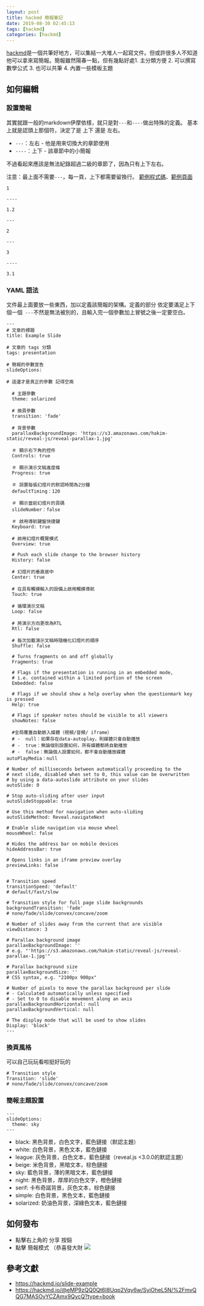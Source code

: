 ```yaml
---
layout: post
title: hackmd 簡報筆記
date: 2019-08-30 02:45:13
tags: [hackmd]
categories: [hackmd]
---
```


[hackmd](https://hackmd.io/)是一個共筆好地方，可以集結一大堆人一起寫文件。但或許很多人不知道他可以拿來寫簡報。簡報雖然陽春一點，但有幾點好處1. 主分類方便 2. 可以撰寫數學公式 3. 也可以共筆 4. 內置一些模板主題


## 如何編輯

### 設置簡報

其實就跟一般的markdown伊摩依樣，就只是對`---`和`----`做出特殊的定義。
基本上就是認頭上那個符，決定了是 上下 還是 左右。
* `---`：左右 - 他是用來切換大的章節使用
* `----`：上下 - 該章節中的小簡報

不過看起來應該是無法紀錄超過二級的章節了，因為只有上下左右。

注意：最上面不需要`---`，每一頁，上下都需要留換行。
[範例程式碼](https://hackmd.io/cDqdPVoMSRmdNta5MOv0Hw)、[範例頁面](https://hackmd.io/@doge/SJarVwIBB#/)

```
1

----

1.2

---

2

---

3

----

3.1
```

### YAML 語法

文件最上面要放一些東西，加以定義該簡報的架構。定義的部分 依定要滿足上下個一個`
---`不然是無法被別的，且輸入完一個參數加上冒號之後一定要空白。

```
---
# 文章的標題
title: Example Slide

# 文章的 tags 分類
tags: presentation

# 簡報的參數宣吿
slideOptions:

# 這邊才是真正的參數 記得空兩

  # 主題參數
  theme: solarized
  
  # 換頁參數
  transition: 'fade'
  
  # 背景參數
  parallaxBackgroundImage: 'https://s3.amazonaws.com/hakim-static/reveal-js/reveal-parallax-1.jpg'
  
  ＃ 顯示右下角的控件
  Controls: true
  
  ＃ 顯示演示文稿進度條
  Progress: true
  
  ＃ 設置每張幻燈片的默認時間為2分鐘
  defaultTiming：120
  
  ＃ 顯示當前幻燈片的頁碼
  slideNumber：false
  
  ＃ 啟用導航鍵盤快捷鍵
  Keyboard: true
  
  # 啟用幻燈片概覽模式
  Overview: true

  # Push each slide change to the browser history
  History: false
  
  # 幻燈片的垂直居中
  Center: true

  # 在具有觸摸輸入的設備上啟用觸摸導航
  Touch: true

  # 循環演示文稿
  Loop: false

  # 將演示方向更改為RTL
  Rtl: false

  # 每次加載演示文稿時隨機化幻燈片的順序
  Shuffle: false

  # Turns fragments on and off globally
  Fragments: true

  # Flags if the presentation is running in an embedded mode,
  # i.e. contained within a limited portion of the screen
  Embedded: false

  # Flags if we should show a help overlay when the questionmark key is pressed
  Help: true

  # Flags if speaker notes should be visible to all viewers
  showNotes: false

  #全局覆蓋自動嵌入媒體（視頻/音頻/ iframe）
  # -  null：如果存在data-autoplay，則媒體只會自動播放
  # -  true：無論個別設置如何，所有媒體都將自動播放
  # -  false：無論個人設置如何，都不會自動播放媒體
autoPlayMedia：null

# Number of milliseconds between automatically proceeding to the
# next slide, disabled when set to 0, this value can be overwritten
# by using a data-autoslide attribute on your slides
autoSlide: 0

# Stop auto-sliding after user input
autoSlideStoppable: true

# Use this method for navigation when auto-sliding
autoSlideMethod: Reveal.navigateNext

# Enable slide navigation via mouse wheel
mouseWheel: false

# Hides the address bar on mobile devices
hideAddressBar: true

# Opens links in an iframe preview overlay
previewLinks: false


# Transition speed
transitionSpeed: 'default'
# default/fast/slow

# Transition style for full page slide backgrounds
backgroundTransition: 'fade'
# none/fade/slide/convex/concave/zoom

# Number of slides away from the current that are visible
viewDistance: 3

# Parallax background image
parallaxBackgroundImage: ''
# e.g. "'https://s3.amazonaws.com/hakim-static/reveal-js/reveal-parallax-1.jpg'"

# Parallax background size
parallaxBackgroundSize: ''
# CSS syntax, e.g. "2100px 900px"

# Number of pixels to move the parallax background per slide
# - Calculated automatically unless specified
# - Set to 0 to disable movement along an axis
parallaxBackgroundHorizontal: null
parallaxBackgroundVertical: null

# The display mode that will be used to show slides
Display: 'block'
---
```
### 換頁風格
可以自己玩玩看啦挺好玩的

```
# Transition style
Transition: 'slide'
# none/fade/slide/convex/concave/zoom
```

### 簡報主題設置

```
---
slideOptions:
  theme: sky
---
```

* black: 黑色背景，白色文字，藍色鏈接（默認主題）
* white: 白色背景，黑色文本，藍色鏈接
* league: 灰色背景，白色文本，藍色鏈接（reveal.js &lt;3.0.0的默認主題）
* beige: 米色背景，黑暗文本，棕色鏈接
* sky: 藍色背景，薄的黑暗文本，藍色鏈接
* night: 黑色背景，厚厚的白色文字，橙色鏈接
* serif: 卡布奇諾背景，灰色文本，棕色鏈接
* simple: 白色背景，黑色文本，藍色鏈接
* solarized: 奶油色背景，深綠色文本，藍色鏈接

## 如何發布
* 點擊右上角的 分享 按鈕
* 點擊 簡報模式 （恭喜發大財
![](/image/hackmd1.png)

## 參考文獻
* https://hackmd.io/slide-example
* https://hackmd.io/@eMP9zQQ0Qt6I8Uqp2Vqy6w/SyiOheL5N/%2FmvQQG7MASOyYCZAmx9QycQ?type=book
